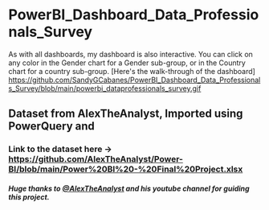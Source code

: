 # PowerBI_Dashboard_Data_Professionals_Survey

As with all dashboards, my dashboard is also interactive.  You can click on any color in the Gender chart for a Gender sub-group, or in the Country chart for a country sub-group.
[Here's the walk-through of the dashboard]  https://github.com/SandyGCabanes/PowerBI_Dashboard_Data_Professionals_Survey/blob/main/powerbi_dataprofessionals_survey.gif

## Dataset from AlexTheAnalyst, Imported using PowerQuery and 


### Link to the dataset here -> https://github.com/AlexTheAnalyst/Power-BI/blob/main/Power%20BI%20-%20Final%20Project.xlsx

##### Huge thanks to [@AlexTheAnalyst](https://www.youtube.com/watch?v=g0m5sEHPU-s) and his youtube channel for guiding this project.
